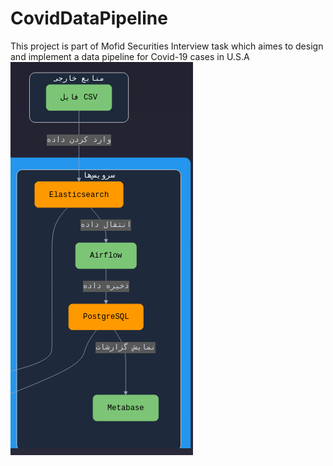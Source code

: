 # CovidDataPipeline
This project is part of Mofid Securities Interview task which aimes to design and implement a data pipeline for Covid-19 cases in U.S.A 
![data flow.png](plots/data%20flow.png)